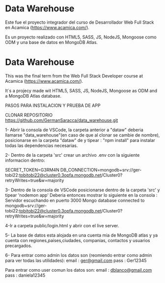 # Data Warehouse
Este fue el proyecto integrador del curso de Desarrollador Web Full Stack en Acamica (https://www.acamica.com/).

Es un proyecto realizado con HTML5, SASS, JS, NodeJS, Mongoose como ODM y una base de datos en MongoDB Atlas.


# Data Warehouse

This was the final term from the Web Full Stack Developer course at Acamica (https://www.acamica.com/).

It´s a projecy made wit HTML5, SASS, JS, NodeJS, Mongoose as ODM and a MongoDB Atlas database.

PASOS PARA INSTALACION Y PRUEBA DE APP

CLONAR REPOSITORIO https://github.com/GermanSaracca/data_warehouse.git

1- Abrir la consola de VSCode, la carpeta anterior a "dataw" deberia llamarse "data_warehouse"(en caso de que al clonar se cambie de nombre),
 posicionarse en la carpeta "dataw" de y tipear : "npm install" para instalar todas las dependencias necesarias.

2- Dentro de la carpeta 'src' crear un archivo .env con la siguiente informacion dentro: 

SECRET_TOKEN=G3RM4N
DB_CONNECTION=mongodb+srv://ger-tobi22:tobitobi22@cluster0.3opfa.mongodb.net/Cluster0?retryWrites=true&w=majority

3- Dentro de la consola de VSCode posicionarse dentro de la carpeta 'src' y tipear 'nodemon app'
   Deberia entonces mostrar lo siguiente en la consola :
	Servidor escuchando en puerto 3000
	Mongo database connected to mongodb+srv://ger-tobi22:tobitobi22@cluster0.3opfa.mongodb.net/Cluster0?retryWrites=true&w=majority

4-Ir a carpeta public/login.html y abrir con el live server.

5- La base de datos esta alojada en una cuenta mia de MongoDB atlas y ya cuenta con regiones,paises,ciudades,
companias, contactos y usuarios precargados.

6-
Para entrar como admin los datos son (reomiendo entrar como admin para ver todas las utilidades):
	email : ger@gmail.com
	pass : Ger12345

Para entrar como user comun los datos son: 
	email : dblanco@gmail.com
	pass : daniela12345
